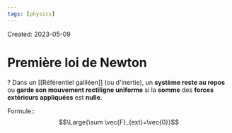 ```yaml
---
tags: [physics] 
---
```

Created: 2023-05-09

# Première loi de Newton
?
Dans un [[Référentiel galiléen]] (ou d'inertie), un **système reste au repos** ou **garde son mouvement rectiligne uniforme** si la **somme** des **forces extérieurs appliquées** est **nulle**.
<!--SR:!2023-09-29,60,170-->

Formule::$$\Large{\sum \vec{F}_{ext}=\vec{0}}$$
<!--SR:!2023-12-25,142,250-->
